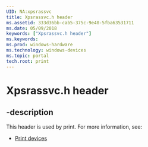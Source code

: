 ```yaml
---
UID: NA:xpsrassvc
title: Xpsrassvc.h header
ms.assetid: 333d36bb-cab5-375c-9e40-5fba63531711
ms.date: 05/09/2018
keywords: ["Xpsrassvc.h header"]
ms.keywords: 
ms.prod: windows-hardware
ms.technology: windows-devices
ms.topic: portal
tech.root: print
---
```


# Xpsrassvc.h header


## -description


This header is used by print. For more information, see:

- [Print devices](../_print/index.md)

